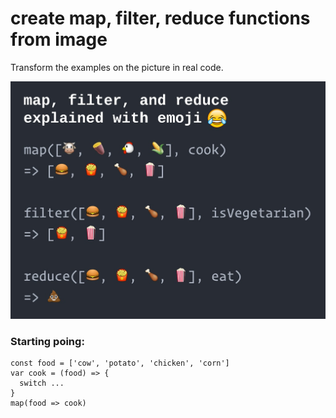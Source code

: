 # create map, filter, reduce functions from image

Transform the examples on the picture in real code.

![Image](./image.jpg)

### Starting poing:
```
const food = ['cow', 'potato', 'chicken', 'corn']
var cook = (food) => {
  switch ...  
}
map(food => cook)
```
